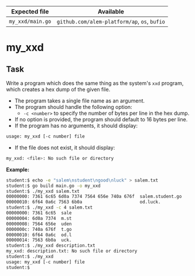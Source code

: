 | Expected file    | Available                                    |
| ---------------- | -------------------------------------------- |
| `my_xxd/main.go` | `github.com/alem-platform/ap`, `os`, `bufio` |

# my_xxd

## Task

Write a program which does the same thing as the system's `xxd` program, which creates a hex dump of the given file.

- The program takes a single file name as an argument.
- The program should handle the following option:
  - `-c <number>` to specify the number of bytes per line in the hex dump.
- If no option is provided, the program should default to 16 bytes per line.
- If the program has no arguments, it should display:

```sh
usage: my_xxd [-c number] file
```

- If the file does not exist, it should display:

```sh
my_xxd: <file>: No such file or directory
```

**Example:**

```sh
student:$ echo -e "salem\nstudent\ngood\nluck" > salem.txt
student:$ go build main.go -o my_xxd
student:$ ./my_xxd salem.txt
00000000: 7361 6c65 6d0a 7374 7564 656e 740a 676f  salem.student.go
00000010: 6f64 0a6c 7563 6b0a                      od.luck.
student:$ ./my_xxd -c 4 salem.txt
00000000: 7361 6c65  sale
00000004: 6d0a 7374  m.st
00000008: 7564 656e  uden
0000000c: 740a 676f  t.go
00000010: 6f64 0a6c  od.l
00000014: 7563 6b0a  uck.
student:$ ./my_xxd description.txt
my_xxd: description.txt: No such file or directory
student:$ ./my_xxd
usage: my_xxd [-c number] file
student:$
```
